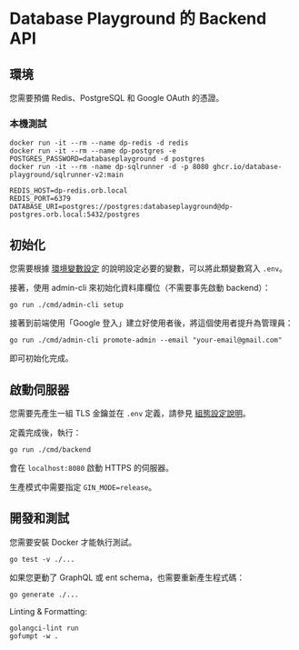 # Database Playground 的 Backend API

## 環境

您需要預備 Redis、PostgreSQL 和 Google OAuth 的憑證。

### 本機測試

```shell
docker run -it --rm --name dp-redis -d redis
docker run -it --rm --name dp-postgres -e POSTGRES_PASSWORD=databaseplayground -d postgres
docker run -it --rm -name dp-sqlrunner -d -p 8080 ghcr.io/database-playground/sqlrunner-v2:main
```

```env
REDIS_HOST=dp-redis.orb.local
REDIS_PORT=6379
DATABASE_URI=postgres://postgres:databaseplayground@dp-postgres.orb.local:5432/postgres
```

## 初始化

您需要根據 [環境變數設定](./docs/config.md) 的說明設定必要的變數，可以將此類變數寫入 `.env`。

接著，使用 admin-cli 來初始化資料庫欄位（不需要事先啟動 backend）：

```shell
go run ./cmd/admin-cli setup
```

接著到前端使用「Google 登入」建立好使用者後，將這個使用者提升為管理員：

```shell
go run ./cmd/admin-cli promote-admin --email "your-email@gmail.com"
```

即可初始化完成。

## 啟動伺服器

您需要先產生一組 TLS 金鑰並在 `.env` 定義，請參見 [組態設定說明](./docs/config.md)。

定義完成後，執行：

```shell
go run ./cmd/backend
```

會在 `localhost:8080` 啟動 HTTPS 的伺服器。

生產模式中需要指定 `GIN_MODE=release`。

## 開發和測試

您需要安裝 Docker 才能執行測試。

```shell
go test -v ./...
```

如果您更動了 GraphQL 或 ent schema，也需要重新產生程式碼：

```shell
go generate ./...
```

Linting & Formatting:

```shell
golangci-lint run
gofumpt -w .
```
